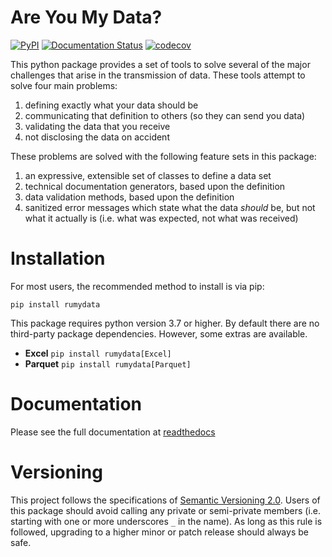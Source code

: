 # Are You My Data?

[![PyPI](https://img.shields.io/pypi/v/rumydata)](https://pypi.org/project/rumydata/)
[![Documentation Status](https://readthedocs.org/projects/rumydata/badge/?version=stable)](https://rumydata.readthedocs.io/en/stable/?badge=stable)
[![codecov](https://codecov.io/gh/Mikuana/rumydata/branch/main/graph/badge.svg)](https://codecov.io/gh/Mikuana/rumydata)

This python package provides a set of tools to solve several of the major challenges
that arise in the transmission of data. These tools attempt to solve four main
problems:

 1. defining exactly what your data should be
 2. communicating that definition to others (so they can send you data)
 3. validating the data that you receive
 4. not disclosing the data on accident
 
These problems are solved with the following feature sets in this package:

 1. an expressive, extensible set of classes to define a data set
 2. technical documentation generators, based upon the definition
 3. data validation methods, based upon the definition
 4. sanitized error messages which state what the data *should* be, but not what
    it actually is (i.e. what was expected, not what was received)

# Installation

For most users, the recommended method to install is via pip:

```shell script
pip install rumydata
```

This package requires python version 3.7 or higher. By default there are no
third-party package dependencies. However, some extras are available.

 - **Excel** `pip install rumydata[Excel]`
 - **Parquet** `pip install rumydata[Parquet]`

# Documentation

Please see the full documentation at [readthedocs](https://rumydata.readthedocs.io/.)

# Versioning

This project follows the specifications of [Semantic Versioning 2.0](https://semver.org/).
Users of this package should avoid calling any private or semi-private members
(i.e. starting with one or more underscores `_` in the name). As long as this rule
is followed, upgrading to a higher minor or patch release should always be safe. 
